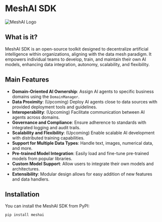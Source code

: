 # MeshAI SDK
<picture align="center">
    <source media="(prefers-color-scheme: dark)" srcset="./assets/meshai-high-resolution-logo.png">
    <img alt="MeshAI Logo" src="./assets/meshai-high-resolution-logo.png">
</picture>

## What is it?

MeshAI SDK is an open-source toolkit designed to decentralize artificial intelligence within organizations, aligning with the data mesh paradigm. It empowers individual teams to develop, train, and maintain their own AI models, enhancing data integration, autonomy, scalability, and flexibility.

## Main Features

- **Domain-Oriented AI Ownership**: Assign AI agents to specific business domains using the `DomainManager`.
- **Data Proximity**: (Upcoming) Deploy AI agents close to data sources with provided deployment tools and guidelines.
- **Interoperability**: (Upcoming) Facilitate communication between AI agents across domains.
- **Governance and Compliance**: Ensure adherence to standards with integrated logging and audit trails.
- **Scalability and Flexibility**: (Upcoming) Enable scalable AI development with distributed training capabilities.
- **Support for Multiple Data Types**: Handle text, images, numerical data, and more.
- **Pre-trained Model Integration**: Easily load and fine-tune pre-trained models from popular libraries.
- **Custom Model Support**: Allow users to integrate their own models and architectures.
- **Extensibility**: Modular design allows for easy addition of new features and data handlers.

## Installation

You can install the MeshAI SDK from PyPI:

```bash
pip install meshai
